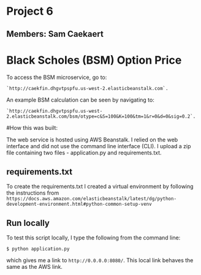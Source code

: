 # Project 6
## Members: Sam Caekaert


# Black Scholes (BSM) Option Price

To access the BSM microservice, go to:
```
`http://caekfin.dhgvtpspfu.us-west-2.elasticbeanstalk.com`.
```


An example BSM calculation can be seen by navigating to:
```    
`http://caekfin.dhgvtpspfu.us-west-2.elasticbeanstalk.com/bsm/otype=c&S=100&K=100&tm=1&r=0&d=0&sig=0.2`.
```

#How this was built:

The web service is hosted using AWS Beanstalk. I relied on the web interface and did not use the command line interface (CLI). I upload a zip file containing two files - application.py and requirements.txt. 

## requirements.txt

To create the requirements.txt I created a virtual environment by following the instructions from `https://docs.aws.amazon.com/elasticbeanstalk/latest/dg/python-development-environment.html#python-common-setup-venv`



## Run locally

To test this script locally, I type the following from the command line:
    
```
$ python application.py
```

which gives me a link to `http://0.0.0.0:8080/`. This local link behaves the same as the AWS link.
